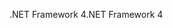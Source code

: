 <span data-ttu-id="d2df4-101">.NET Framework 4</span><span class="sxs-lookup"><span data-stu-id="d2df4-101">.NET Framework 4</span></span>
